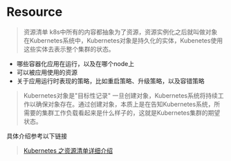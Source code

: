 # Resource

> 资源清单
> k8s中所有的内容都抽象为了资源，资源实例化之后就叫做对象
> 在Kubernetes系统中，Kubernetes对象是持久化的实体，Kubenetes使用这些实体去表示整个集群的状态。

* 哪些容器化应用在运行，以及在哪个node上
* 可以被应用使用的资源
* 关于应用运行时表现的策略，比如重启策略、升级策略，以及容错策略

> Kubernetes对象是"目标性记录"
> 一旦创建对象，Kubernetes系统将持续工作以确保对象存在。通过创建对象，本质上是在告知Kubernetes系统，所需要的集群工作负载看起来是什么样子的，这就是Kubernetes集群的期望状态。

具体介绍参考以下链接
> [Kubernetes 之资源清单详细介绍](https://link.segmentfault.com/?enc=gGgF5P80b0cqHrLiMNEwGA%3D%3D.3aR3qGzNvtVmSXwkCl%2FyP675FbyHCpN6abKUkBu%2Ffi%2Fmy9NdVw6HhD2Covg5snjqNo7YXD6FhInveHL%2Bx1qJ%2Ff7YPJVrWH639QElunblEy0Kz0Dm%2FHFTIFQw8Py74A3Tdl9PBmg%2BtnC4xzzSr75zO0QSQ2DHmS%2BFrTrazBs0aEzdAmwZoNwwj6QchC8s%2FEfeK%2B55O00H5hFotqRdRPjy%2B9Y99v%2B2GYuBUiALLswnQQWcs12425cEay8evTzRrd9%2FT8n3nd7WaqW1Mi9vDNFOmutxVvokBD2ShkdJ12A5E5uZ0dFvXtITBzvmeqeo0AnV5yDNVBb6LFtddwG%2F2Fru0ONzSbMLB55v%2FD5d7HTkW9s%3D)
